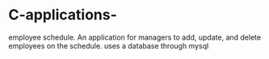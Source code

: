 # C-applications-

employee schedule.
An application for managers to add, update, and delete employees on the schedule. 
uses a database through mysql
